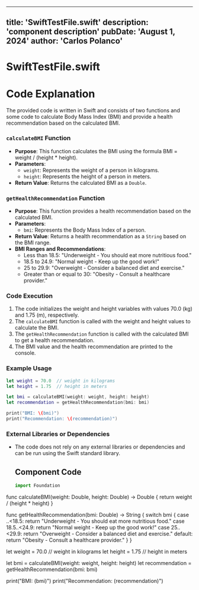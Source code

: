 ---
  title: 'SwiftTestFile.swift'
  description: 'component description'
  pubDate: 'August 1, 2024'
  author: 'Carlos Polanco'
  ---
  
  
  
  # SwiftTestFile.swift
  # Code Explanation

The provided code is written in Swift and consists of two functions and some code to calculate Body Mass Index (BMI) and provide a health recommendation based on the calculated BMI.

### `calculateBMI` Function
- **Purpose**: This function calculates the BMI using the formula BMI = weight / (height * height).
- **Parameters**:
  - `weight`: Represents the weight of a person in kilograms.
  - `height`: Represents the height of a person in meters.
- **Return Value**: Returns the calculated BMI as a `Double`.

### `getHealthRecommendation` Function
- **Purpose**: This function provides a health recommendation based on the calculated BMI.
- **Parameters**:
  - `bmi`: Represents the Body Mass Index of a person.
- **Return Value**: Returns a health recommendation as a `String` based on the BMI range.
- **BMI Ranges and Recommendations**:
  - Less than 18.5: "Underweight - You should eat more nutritious food."
  - 18.5 to 24.9: "Normal weight - Keep up the good work!"
  - 25 to 29.9: "Overweight - Consider a balanced diet and exercise."
  - Greater than or equal to 30: "Obesity - Consult a healthcare provider."

### Code Execution
1. The code initializes the weight and height variables with values 70.0 (kg) and 1.75 (m), respectively.
2. The `calculateBMI` function is called with the weight and height values to calculate the BMI.
3. The `getHealthRecommendation` function is called with the calculated BMI to get a health recommendation.
4. The BMI value and the health recommendation are printed to the console.

### Example Usage
```swift
let weight = 70.0  // weight in kilograms
let height = 1.75  // height in meters

let bmi = calculateBMI(weight: weight, height: height)
let recommendation = getHealthRecommendation(bmi: bmi)

print("BMI: \(bmi)")
print("Recommendation: \(recommendation)")
```

### External Libraries or Dependencies
- The code does not rely on any external libraries or dependencies and can be run using the Swift standard library.
  
  ## Component Code
  ```jsx
  import Foundation

func calculateBMI(weight: Double, height: Double) -> Double {
    return weight / (height * height)
}

func getHealthRecommendation(bmi: Double) -> String {
    switch bmi {
    case ..<18.5:
        return "Underweight - You should eat more nutritious food."
    case 18.5..<24.9:
        return "Normal weight - Keep up the good work!"
    case 25..<29.9:
        return "Overweight - Consider a balanced diet and exercise."
    default:
        return "Obesity - Consult a healthcare provider."
    }
}

let weight = 70.0  // weight in kilograms
let height = 1.75  // height in meters

let bmi = calculateBMI(weight: weight, height: height)
let recommendation = getHealthRecommendation(bmi: bmi)

print("BMI: \(bmi)")
print("Recommendation: \(recommendation)")
  ```
  